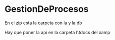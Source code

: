 # GestionDeProcesos

En el zip esta la carpeta con la y la db

Hay que poner la api en la carpeta htdocs del xamp
